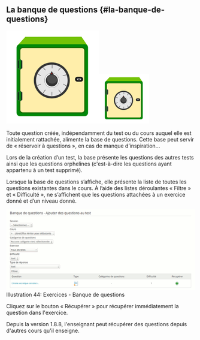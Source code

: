## La banque de questions {#la-banque-de-questions}

![](../assets/image68.svg)![](../assets/image68.png)

Toute question créée, indépendamment du test ou du cours auquel elle est initialement rattachée, alimente la base de questions. Cette base peut servir de « réservoir à questions », en cas de manque d’inspiration...

Lors de la création d’un test, la base présente les questions des autres tests ainsi que les questions orphelines (c&#039;est-à-dire les questions ayant appartenu à un test supprimé).

Lorsque la base de questions s’affiche, elle présente la liste de toutes les questions existantes dans le cours. À l’aide des listes déroulantes « Filtre » et « Difficulté », ne s’affichent que les questions attachées à un exercice donné et d’un niveau donné.

![](../assets/graficos36.png)Illustration 44: Exercices - Banque de questions

Cliquez sur le bouton « Récupérer » pour récupérer immédiatement la question dans l&#039;exercice.

Depuis la version 1.8.8, l&#039;enseignant peut récupérer des questions depuis d&#039;autres cours qu&#039;il enseigne.